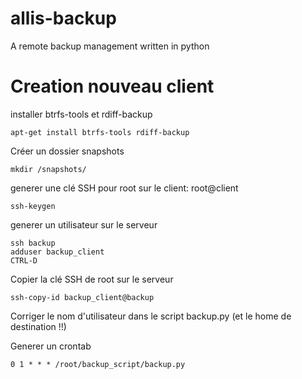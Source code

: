 # allis-backup
A remote backup management written in python


Creation nouveau client
=======================

installer btrfs-tools et rdiff-backup

    apt-get install btrfs-tools rdiff-backup

Créer un dossier snapshots

    mkdir /snapshots/

generer une clé SSH pour root sur le client: root@client

    ssh-keygen 

generer un utilisateur sur le serveur

    ssh backup
    adduser backup_client
    CTRL-D

Copier la clé SSH de root sur le serveur

    ssh-copy-id backup_client@backup

Corriger le nom d'utilisateur dans le script backup.py (et le home de destination !!)

Generer un crontab

    0 1 * * * /root/backup_script/backup.py

